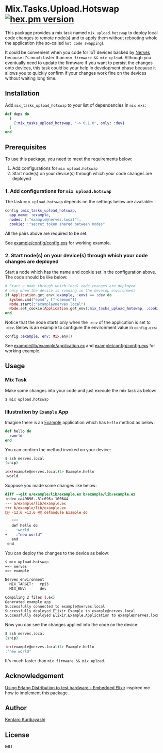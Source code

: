 # Mix.Tasks.Upload.Hotswap [![hex.pm version](https://img.shields.io/hexpm/v/mix_tasks_upload_hotswap.svg)](https://hex.pm/packages/mix_tasks_upload_hotswap)


This package provides a mix task named `mix upload.hotswap` to deploy local code changes to remote node(s) and to apply them without rebooting whole the application (the so-called `hot code swapping`).

It could be convenient when you code for IoT devices backed by [Nerves](https://www.nerves-project.org/) because it's much faster than `mix firmware && mix upload`. Although you eventually need to update the firmware if you want to persist the changes onto devices, this task could be your help in development phase because it allows you to quickly confirm if your changes work fine on the devices without waiting long time.

## Installation

Add `mix_tasks_upload_hotswap` to your list of dependencies in `mix.exs`:

```elixir
def deps do
  [
    {:mix_tasks_upload_hotswap, "~> 0.1.0", only: :dev}
  ]
end
```

## Prerequisites

To use this package, you need to meet the requirements below:

1. Add configurations for `mix upload.hotswap`
2. Start node(s) on your device(s) through which your code changes are deployed

### 1. Add configurations for `mix upload.hotswap`

The task `mix upload.hotswap` depends on the settings below are available:

```elixir
config :mix_tasks_upload_hotswap,
  app_name: :example,
  nodes: [:"example@nerves.local"],
  cookie: :"secret token shared between nodes"
```

All the pairs above are required to be set.

See [example/config/config.exs](./example/config/config.exs) for working example.

### 2. Start node(s) on your device(s) through which your code changes are deployed

Start a node which has the name and cookie set in the configuration above. The code should be like below:

```elixir
# Start a node through which local code changes are deployed
# only when the device is running in the develop environment
if Application.get_env(:example, :env) == :dev do
  System.cmd("epmd", ["-daemon"])
  Node.start(:"example@nerves.local")
  Node.set_cookie(Application.get_env(:mix_tasks_upload_hotswap, :cookie))
end
```

Notice that the node starts only when the `:env` of the application is set to `:dev`. Below is an example to configure the environment value in `config.exs`:

```elixir
config :example, env: Mix.env()
```

See [example/lib/example/application.ex](./example/lib/example/application.ex) and [example/config/config.exs](./example/config/config.exs) for working example.

## Usage

### Mix Task

Make some changes into your code and just execute the mix task as below:

```sh
$ mix upload.hotswap
```

### Illustration by `Example` App

Imagine there is an [Example](./example) application which has `hello` method as below:

```elixir
def hello do
  :world
end
```

You can confirm the method invoked on your device:

```sh
$ ssh nerves.local
(snip)

iex(example@nerves.local)1> Example.hello
:world
```

Suppose you made some changes like below:

```diff
diff --git a/example/lib/example.ex b/example/lib/example.ex
index ca49896..81c696a 100644
--- a/example/lib/example.ex
+++ b/example/lib/example.ex
@@ -13,6 +13,6 @@ defmodule Example do

   """
   def hello do
-    :world
+    :"new world"
   end
 end
```

You can deploy the changes to the device as below:

```sh
$ mix upload.hotswap
==> nerves
==> example

Nerves environment
  MIX_TARGET:   rpi3
  MIX_ENV:      dev

Compiling 2 files (.ex)
Generated example app
Successfully connected to example@nerves.local
Successfully deployed Elixir.Example to example@nerves.local
Successfully deployed Elixir.Example.Application to example@nerves.local
```

Now you can see the changes applied into the code on the device:

```sh
$ ssh nerves.local
(snip)

iex(example@nerves.local)1> Example.hello
:"new world"
```

It's much faster than `mix firmware && mix upload`.

## Acknowledgement

[Using Erlang Distribution to test hardware - Embedded Elixir](https://embedded-elixir.com/post/2018-12-10-using-distribution-to-test-hardware/) inspired me how to implement this package.

## Author

[Kentaro Kuribayashi](https://kentarokuribayashi.com/)

## License

MIT
